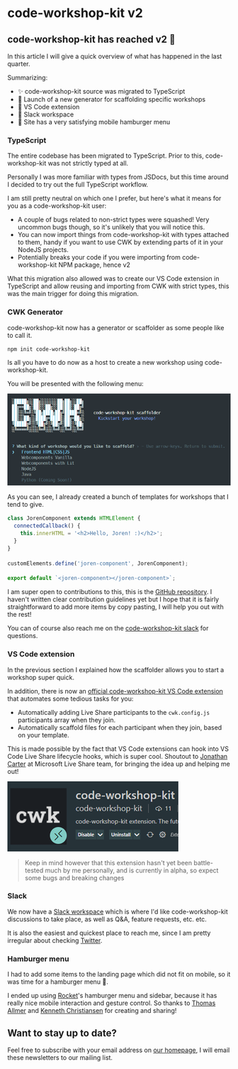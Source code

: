 # code-workshop-kit v2

## code-workshop-kit has reached v2 🎉

In this article I will give a quick overview of what has happened in the last quarter.

Summarizing:

- ✨ code-workshop-kit source was migrated to TypeScript
- 🧬 Launch of a new generator for scaffolding specific workshops
- 📘 VS Code extension
- 💬 Slack workspace
- 🍔 Site has a very satisfying mobile hamburger menu

### TypeScript

The entire codebase has been migrated to TypeScript. Prior to this, code-workshop-kit was not strictly typed at all.

Personally I was more familiar with types from JSDocs, but this time around I decided to try out the full TypeScript workflow.

I am still pretty neutral on which one I prefer, but here's what it means for you as a code-workshop-kit user:

- A couple of bugs related to non-strict types were squashed! Very uncommon bugs though, so it's unlikely that you will notice this.
- You can now import things from code-workshop-kit with types attached to them, handy if you want to use CWK by extending parts of it in your NodeJS projects.
- Potentially breaks your code if you were importing from code-workshop-kit NPM package, hence v2

What this migration also allowed was to create our VS Code extension in TypeScript and allow reusing and importing from CWK with strict types, this was the main trigger for doing this migration.

### CWK Generator

code-workshop-kit now has a generator or scaffolder as some people like to call it.

```sh
npm init code-workshop-kit
```

Is all you have to do now as a host to create a new workshop using code-workshop-kit.

You will be presented with the following menu:

![scaffolder menu image](../../../assets/images/cwk-v2/generator.png)

As you can see, I already created a bunch of templates for workshops that I tend to give.

```js
class JorenComponent extends HTMLElement {
  connectedCallback() {
    this.innerHTML = '<h2>Hello, Joren! :)</h2>';
  }
}

customElements.define('joren-component', JorenComponent);

export default `<joren-component></joren-component>`;
```

I am super open to contributions to this, this is the [GitHub repository](https://github.com/code-workshop-kit/create).
I haven't written clear contribution guidelines yet but I hope that it is fairly straightforward to add more items by copy pasting, I will help you out with the rest!

You can of course also reach me on the [code-workshop-kit slack](https://join.slack.com/t/code-workshop-kit/shared_invite/zt-p9pfhqzo-tvj_5sWNuxHYT_TJw3t5_g) for questions.

### VS Code extension

In the previous section I explained how the scaffolder allows you to start a workshop super quick.

In addition, there is now an [official code-workshop-kit VS Code extension]() that automates some tedious tasks for you:

- Automatically adding Live Share participants to the `cwk.config.js` participants array when they join.
- Automatically scaffold files for each participant when they join, based on your template.

This is made possible by the fact that VS Code extensions can hook into VS Code Live Share lifecycle hooks, which is super cool.
Shoutout to [Jonathan Carter](https://twitter.com/LostInTangent) at Microsoft Live Share team, for bringing the idea up and helping me out!

![code-workshop-kit vscode extension image](../../../assets/images/cwk-v2/vscode.png)

> Keep in mind however that this extension hasn't yet been battle-tested much by me personally, and is currently in alpha, so expect some bugs and breaking changes

### Slack

We now have a [Slack workspace](https://join.slack.com/t/code-workshop-kit/shared_invite/zt-p9pfhqzo-tvj_5sWNuxHYT_TJw3t5_g) which is where I'd like code-workshop-kit discussions to take place, as well as Q&A, feature requests, etc. etc.

It is also the easiest and quickest place to reach me, since I am pretty irregular about checking [Twitter](https://twitter.com/jorenbroekema).

### Hamburger menu

I had to add some items to the landing page which did not fit on mobile, so it was time for a hamburger menu 🍔.

I ended up using [Rocket](https://rocket.modern-web.dev/)'s hamburger menu and sidebar, because it has really nice mobile interaction and gesture control.
So thanks to [Thomas Allmer](https://twitter.com/daKmoR) and [Kenneth Christiansen](https://github.com/kenchris) for creating and sharing!

## Want to stay up to date?

Feel free to subscribe with your email address on [our homepage](https://code-workshop-kit.com/index.html#signup), I will email these newsletters to our mailing list.
